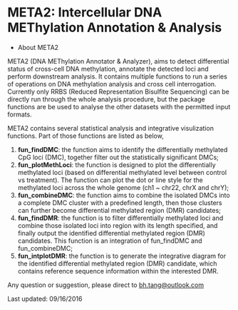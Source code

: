 # META2: Intercellular DNA METhylation Annotation & Analysis

* About META2

META2 (DNA METhylation Annotator & Analyzer), aims to detect differential status of cross-cell DNA methylation, annotate the detected loci and perform downstream analysis. It contains multiple functions to run a series of operations on DNA methylation analysis and cross cell interrogation. Currently only RRBS (Reduced Representation Bisulfite Sequencing) can be directly run through the whole analysis procedure, but the package functions are be used to analyse the other datasets with the permitted input formats.

META2 contains several statistical analysis and integrative visulization functions. Part of those functions are listed as below,

1. **fun_findDMC**: the function aims to identify the differentially methylated CpG loci (DMC), together filter out the statistically significant DMCs;
2. **fun_plotMethLoci**: the function is designed to plot the differentially methylated loci (based on differential methylated level between control vs treatment). The function can plot the dot or line style for the methylated loci across the whole genome (ch1 ~ chr22, chrX and chrY);
3. **fun_combineDMC**: the function aims to combine the isolated DMCs into a complete DMC cluster with a predefined length, then those clusters can further become differential methylated region (DMR) candidates;
4. **fun_findDMR**: the function is to filter differentially methylated loci and combine those isolated loci into region with its length specified, and finally output the identified differential methylated region (DMR) candidates. This function is an integration of fun_findDMC and fun_combineDMC;
5. **fun_intplotDMR**: the function is to generate the integrative diagram for the identified differential methylated region (DMR) candidate, which contains reference sequence information within the interested DMR.

Any question or suggestion, please direct to bh.tang@outlook.com

Last updated: 09/16/2016
